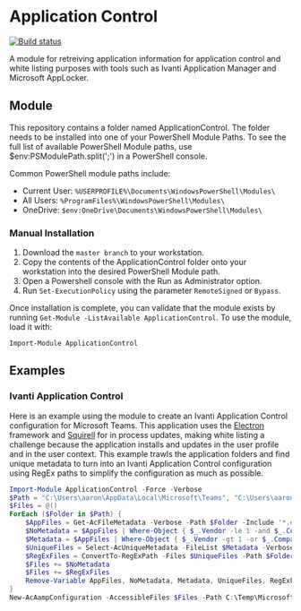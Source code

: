 # Application Control

[![Build status](https://ci.appveyor.com/api/projects/status/bq59wmi4vd8h2uvq/branch/master?svg=true)](https://ci.appveyor.com/project/aaronparker/applicationcontrol/branch/master)

A module for retreiving application information for application control and white listing purposes with tools such as Ivanti Application Manager and Microsoft AppLocker.

## Module

This repository contains a folder named ApplicationControl. The folder needs to be installed into one of your PowerShell Module Paths. To see the full list of available PowerShell Module paths, use $env:PSModulePath.split(';') in a PowerShell console.

Common PowerShell module paths include:

* Current User: `%USERPROFILE%\Documents\WindowsPowerShell\Modules\`
* All Users: `%ProgramFiles%\WindowsPowerShell\Modules\`
* OneDrive: `$env:OneDrive\Documents\WindowsPowerShell\Modules\`

### Manual Installation

1. Download the `master branch` to your workstation.
2. Copy the contents of the ApplicationControl folder onto your workstation into the desired PowerShell Module path.
3. Open a Powershell console with the Run as Administrator option.
4. Run `Set-ExecutionPolicy` using the parameter `RemoteSigned` or `Bypass`.

Once installation is complete, you can validate that the module exists by running `Get-Module -ListAvailable ApplicationControl`. To use the module, load it with:

    Import-Module ApplicationControl

## Examples

### Ivanti Application Control

Here is an example using the module to create an Ivanti Application Control configuration for Microsoft Teams. This application uses the [Electron](https://electronjs.org/) framework and [Squirell](https://electronjs.org/docs/api/auto-updater) for in process updates, making white listing a challenge because the application installs and updates in the user profile and in the user context. This example trawls the application folders and find unique metadata to turn into an Ivanti Application Control configuration using RegEx paths to simplify the configuration as much as possible.

```powershell
Import-Module ApplicationControl -Force -Verbose
$Path = "C:\Users\aaron\AppData\Local\Microsoft\Teams", "C:\Users\aaron\AppData\Local\Microsoft\TeamsMeetingAddin"
$Files = @()
ForEach ($Folder in $Path) {
    $AppFiles = Get-AcFileMetadata -Verbose -Path $Folder -Include '*.exe', '*.dll', '*.ocx'
    $NoMetadata = $AppFiles | Where-Object { $_.Vendor -le 1 -and $_.Company -le 1 -and $_.Product -le 1 -and $_.Description -le 1 }
    $Metadata = $AppFiles | Where-Object { $_.Vendor -gt 1 -or $_.Company -gt 1 -or $_.Product -gt 1 -or $_.Description -gt 1 }
    $UniqueFiles = Select-AcUniqueMetadata -FileList $Metadata -Verbose
    $RegExFiles = ConvertTo-RegExPath -Files $UniqueFiles -Path $Folder -Verbose
    $Files += $NoMetadata
    $Files += $RegExFiles
    Remove-Variable AppFiles, NoMetadata, Metadata, UniqueFiles, RegExFiles
}
New-AcAampConfiguration -AccessibleFiles $Files -Path C:\Temp\MicrosoftTeams.aamp -RegEx -Verbose
```